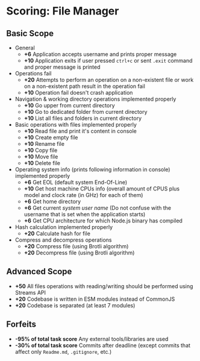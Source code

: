 # Scoring: File Manager
## Basic Scope
- General
    - **+6** Application accepts username and prints proper message
    - **+10** Application exits if user pressed `ctrl+c` or sent `.exit` command and proper message is printed
- Operations fail
    - **+20** Attempts to perform an operation on a non-existent file or work on a non-existent path result in the operation fail
    - **+10** Operation fail doesn't crash application
- Navigation & working directory operations implemented properly
    - **+10** Go upper from current directory
    - **+10** Go to dedicated folder from current directory
    - **+10** List all files and folders in current directory
- Basic operations with files implemented properly
    - **+10** Read file and print it's content in console
    - **+10** Create empty file
    - **+10** Rename file
    - **+10** Copy file
    - **+10** Move file
    - **+10** Delete file
- Operating system info (prints following information in console) implemented properly
    - **+6** Get EOL (default system End-Of-Line)
    - **+10** Get host machine CPUs info (overall amount of CPUS plus model and clock rate (in GHz) for each of them)
    - **+6** Get home directory
    - **+6** Get current *system user name* (Do not confuse with the username that is set when the application starts)
    - **+6** Get CPU architecture for which Node.js binary has compiled
- Hash calculation implemented properly
    - **+20** Calculate hash for file 
- Compress and decompress operations
    - **+20** Compress file (using Brotli algorithm)
    - **+20** Decompress file (using Brotli algorithm)

## Advanced Scope

- **+50** All files operations with reading/writing should be performed using Streams API
- **+20** Codebase is written in ESM modules instead of CommonJS
- **+20** Codebase is separated (at least 7 modules)

## Forfeits

- **-95% of total task score** Any external tools/libraries are used
- **-30% of total task score** Commits after deadline (except commits that affect only `Readme.md`, `.gitignore`, etc.)
